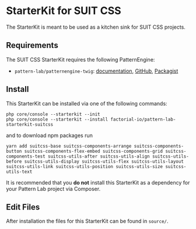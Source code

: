 # StarterKit for SUIT CSS

The StarterKit is meant to be used as a kitchen sink for SUIT CSS projects.

## Requirements

The SUIT CSS StarterKit requires the following PatternEngine:

* `pattern-lab/patternengine-twig`: [documentation](https://github.com/pattern-lab/patternengine-php-twig#twig-patternengine-for-pattern-lab), [GitHub](https://github.com/pattern-lab/patternengine-php-twig), [Packagist](https://packagist.org/packages/pattern-lab/patternengine-twig)

## Install

This StarterKit can be installed via one of the following commands:

    php core/console --starterkit --init
    php core/console --starterkit --install factorial-io/pattern-lab-starterkit-suitcss

and to download npm packages run

    yarn add suitcss-base suitcss-components-arrange suitcss-components-button suitcss-components-flex-embed suitcss-components-grid suitcss-components-test suitcss-utils-after suitcss-utils-align suitcss-utils-before suitcss-utils-display suitcss-utils-flex suitcss-utils-layout suitcss-utils-link suitcss-utils-position suitcss-utils-size suitcss-utils-text

It is recommended that you **do not** install this StarterKit as a dependency for your Pattern Lab project via Composer.

## Edit Files

After installation the files for this StarterKit can be found in `source/`.
